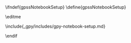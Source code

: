 \ifndef{gpssNotebookSetup}
\define{gpssNotebookSetup}

\editme

\include{_gpy/includes/gpy-notebook-setup.md}

\endif
